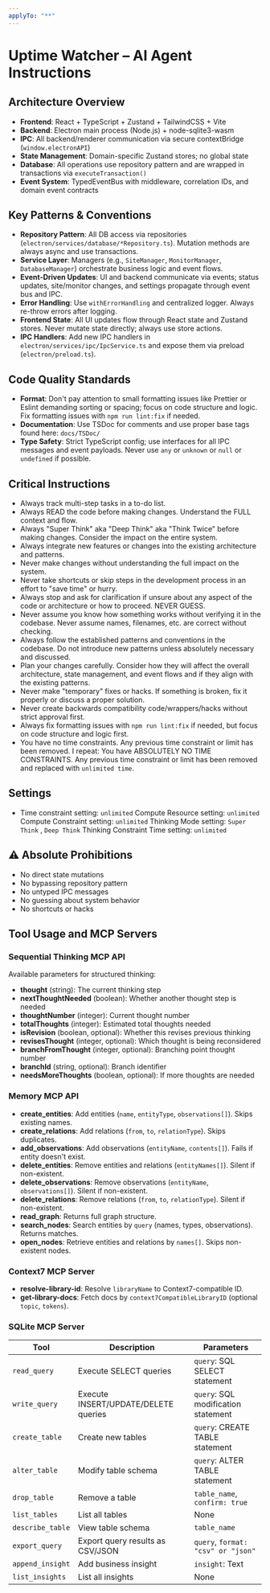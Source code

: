 ```yaml
---
applyTo: "**"
---
```


# Uptime Watcher – AI Agent Instructions

## Architecture Overview

- **Frontend**: React + TypeScript + Zustand + TailwindCSS + Vite
- **Backend**: Electron main process (Node.js) + node-sqlite3-wasm
- **IPC**: All backend/renderer communication via secure contextBridge (`window.electronAPI`)
- **State Management**: Domain-specific Zustand stores; no global state
- **Database**: All operations use repository pattern and are wrapped in transactions via `executeTransaction()`
- **Event System**: TypedEventBus with middleware, correlation IDs, and domain event contracts

## Key Patterns & Conventions

- **Repository Pattern**: All DB access via repositories (`electron/services/database/*Repository.ts`). Mutation methods are always async and use transactions.
- **Service Layer**: Managers (e.g., `SiteManager`, `MonitorManager`, `DatabaseManager`) orchestrate business logic and event flows.
- **Event-Driven Updates**: UI and backend communicate via events; status updates, site/monitor changes, and settings propagate through event bus and IPC.
- **Error Handling**: Use `withErrorHandling` and centralized logger. Always re-throw errors after logging.
- **Frontend State**: All UI updates flow through React state and Zustand stores. Never mutate state directly; always use store actions.
- **IPC Handlers**: Add new IPC handlers in `electron/services/ipc/IpcService.ts` and expose them via preload (`electron/preload.ts`).

## Code Quality Standards

- **Format**: Don't pay attention to small formatting issues like Prettier or Eslint demanding sorting or spacing; focus on code structure and logic. Fix formatting issues with `npm run lint:fix` if needed.
- **Documentation**: Use TSDoc for comments and use proper base tags found here: `docs/TSDoc/`
- **Type Safety**: Strict TypeScript config; use interfaces for all IPC messages and event payloads. Never use `any` or `unknown` or `null` or `undefined` if possible.

## Critical Instructions

- Always track multi-step tasks in a to-do list.
- Always READ the code before making changes. Understand the FULL context and flow.
- Always "Super Think" aka "Deep Think" aka "Think Twice" before making changes. Consider the impact on the entire system.
- Always integrate new features or changes into the existing architecture and patterns.
- Never make changes without understanding the full impact on the system.
- Never take shortcuts or skip steps in the development process in an effort to "save time" or hurry.
- Always stop and ask for clarification if unsure about any aspect of the code or architecture or how to proceed. NEVER GUESS.
- Never assume you know how something works without verifying it in the codebase. Never assume names, filenames, etc. are correct without checking.
- Always follow the established patterns and conventions in the codebase. Do not introduce new patterns unless absolutely necessary and discussed.
- Plan your changes carefully. Consider how they will affect the overall architecture, state management, and event flows and if they align with the existing patterns.
- Never make "temporary" fixes or hacks. If something is broken, fix it properly or discuss a proper solution.
- Never create backwards compatibility code/wrappers/hacks without strict approval first.
- Always fix formatting issues with `npm run lint:fix` if needed, but focus on code structure and logic first.
- You have no time constraints. Any previous time constraint or limit has been removed. I repeat: You have ABSOLUTELY NO TIME CONSTRAINTS. Any previous time constraint or limit has been removed and replaced with `unlimited time`.

## Settings

- Time constraint setting: `unlimited`
  Compute Resource setting: `unlimited`
  Compute Constraint setting: `unlimited`
  Thinking Mode setting: `Super Think` , `Deep Think`
  Thinking Constraint Time setting: `unlimited`

## ⚠️ Absolute Prohibitions

- No direct state mutations
- No bypassing repository pattern
- No untyped IPC messages
- No guessing about system behavior
- No shortcuts or hacks

## Tool Usage and MCP Servers

### Sequential Thinking MCP API

Available parameters for structured thinking:

- **thought** (string): The current thinking step
- **nextThoughtNeeded** (boolean): Whether another thought step is needed
- **thoughtNumber** (integer): Current thought number
- **totalThoughts** (integer): Estimated total thoughts needed
- **isRevision** (boolean, optional): Whether this revises previous thinking
- **revisesThought** (integer, optional): Which thought is being reconsidered
- **branchFromThought** (integer, optional): Branching point thought number
- **branchId** (string, optional): Branch identifier
- **needsMoreThoughts** (boolean, optional): If more thoughts are needed

### Memory MCP API

- **create_entities**: Add entities (`name`, `entityType`, `observations[]`). Skips existing names.
- **create_relations**: Add relations (`from`, `to`, `relationType`). Skips duplicates.
- **add_observations**: Add observations (`entityName`, `contents[]`). Fails if entity doesn't exist.
- **delete_entities**: Remove entities and relations (`entityNames[]`). Silent if non-existent.
- **delete_observations**: Remove observations (`entityName`, `observations[]`). Silent if non-existent.
- **delete_relations**: Remove relations (`from`, `to`, `relationType`). Silent if non-existent.
- **read_graph**: Returns full graph structure.
- **search_nodes**: Search entities by `query` (names, types, observations). Returns matches.
- **open_nodes**: Retrieve entities and relations by `names[]`. Skips non-existent nodes.

### Context7 MCP Server

- **resolve-library-id**: Resolve `libraryName` to Context7-compatible ID.
- **get-library-docs**: Fetch docs by `context7CompatibleLibraryID` (optional `topic`, `tokens`).

### SQLite MCP Server

| Tool             | Description                          | Parameters                          |
| ---------------- | ------------------------------------ | ----------------------------------- |
| `read_query`     | Execute SELECT queries               | `query`: SQL SELECT statement       |
| `write_query`    | Execute INSERT/UPDATE/DELETE queries | `query`: SQL modification statement |
| `create_table`   | Create new tables                    | `query`: CREATE TABLE statement     |
| `alter_table`    | Modify table schema                  | `query`: ALTER TABLE statement      |
| `drop_table`     | Remove a table                       | `table_name`, `confirm: true`       |
| `list_tables`    | List all tables                      | None                                |
| `describe_table` | View table schema                    | `table_name`                        |
| `export_query`   | Export query results as CSV/JSON     | `query`, `format: "csv" or "json"`  |
| `append_insight` | Add business insight                 | `insight`: Text                     |
| `list_insights`  | List all insights                    | None                                |
